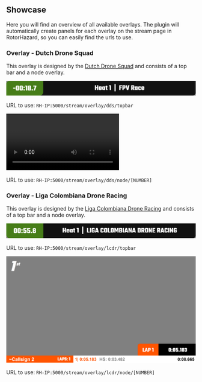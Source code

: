 ## Showcase 

Here you will find an overview of all available overlays. The plugin will automatically create panels for each overlay on the stream page in RotorHazard, so you can easily find the urls to use.

### Overlay - Dutch Drone Squad

This overlay is designed by the [Dutch Drone Squad](https://dutchdronesquad.nl) and consists of a top bar and a node overlay.

![alt Screenshot of topbar](https://raw.githubusercontent.com/dutchdronesquad/rh-stream-overlays/main/assets/overlays/topbar-dds.png)

URL to use: `RH-IP:5000/stream/overlay/dds/topbar`

![alt Screenshot of overlay](https://raw.githubusercontent.com/dutchdronesquad/rh-stream-overlays/main/assets/overlays/node-dds_demo.mp4)

URL to use: `RH-IP:5000/stream/overlay/dds/node/[NUMBER]`

### Overlay - Liga Colombiana Drone Racing

This overlay is designed by the [Liga Colombiana Drone Racing](https://ligacolombianadroneracing.com) and consists of a top bar and a node overlay.

![alt Screenshot of topbar](https://raw.githubusercontent.com/dutchdronesquad/rh-stream-overlays/main/assets/overlays/topbar-lcdr.png)

URL to use: `RH-IP:5000/stream/overlay/lcdr/topbar`

![alt Screenshot of overlay](https://raw.githubusercontent.com/dutchdronesquad/rh-stream-overlays/main/assets/overlays/node-lcdr.png)

URL to use: `RH-IP:5000/stream/overlay/lcdr/node/[NUMBER]`